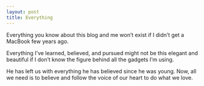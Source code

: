 ```yaml
---
layout: post
title: Everything
---
```

Everything you know about this blog and me won’t exist if I didn’t get a MacBook few years ago.

Everything I’ve learned, believed, and pursued might not be this elegant and beautiful if I don’t know the figure behind all the gadgets I’m using.

He has left us with everything he has believed since he was young. Now, all we need is to believe and follow the voice of our heart to do what we love.